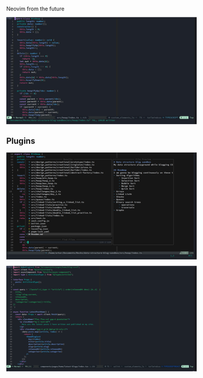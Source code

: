  Neovim from the future 

![Preview](https://raw.githubusercontent.com/Riley1101/nvim-from-future/v2/preview/preview.jpg)

## Plugins 

![Plugins](https://raw.githubusercontent.com/Riley1101/nvim-from-future/v2/preview/telescope.png)


![Plugins](https://raw.githubusercontent.com/Riley1101/nvim-from-future/v2/preview/react.png)

